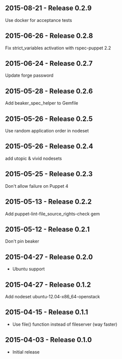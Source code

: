## 2015-08-21 - Release 0.2.9

Use docker for acceptance tests

## 2015-06-26 - Release 0.2.8

Fix strict_variables activation with rspec-puppet 2.2

## 2015-06-24 - Release 0.2.7

Update forge password

## 2015-05-28 - Release 0.2.6

Add beaker_spec_helper to Gemfile

## 2015-05-26 - Release 0.2.5

Use random application order in nodeset

## 2015-05-26 - Release 0.2.4

add utopic & vivid nodesets

## 2015-05-25 - Release 0.2.3

Don't allow failure on Puppet 4

## 2015-05-13 - Release 0.2.2

Add puppet-lint-file_source_rights-check gem

## 2015-05-12 - Release 0.2.1

Don't pin beaker

## 2015-04-27 - Release 0.2.0

- Ubuntu support

## 2015-04-27 - Release 0.1.2

Add nodeset ubuntu-12.04-x86_64-openstack

## 2015-04-15 - Release 0.1.1

- Use file() function instead of fileserver (way faster)

## 2015-04-03 - Release 0.1.0

- Initial release
